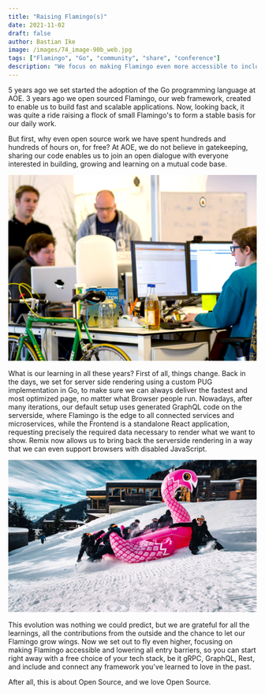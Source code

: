```yaml
---
title: "Raising Flamingo(s)"
date: 2021-11-02
draft: false
author: Bastian Ike
image: /images/74_image-90b_web.jpg
tags: ["Flamingo", "Go", "community", "share", "conference"]
description: "We focus on making Flamingo even more accessible to include and connect any framework"
---
```


5 years ago we set started the adoption of the Go programming language at AOE. 3 years ago we open sourced Flamingo, our web framework, created to enable us to build fast and scalable applications.
Now, looking back, it was quite a ride raising a flock of small Flamingo's to form a stable basis for our daily work.

<!--more-->

But first, why even open source work we have spent hundreds and hundreds of hours on, for free? At AOE, we do not believe in gatekeeping, sharing our code enables us to join an open dialogue with everyone interested in building, growing and learning on a mutual code base.

![Working on Flamingo](/images/csm_csm_AOEpeople2_e68879a572_1e2ebecc16.jpg)

What is our learning in all these years? First of all, things change. Back in the days, we set for server side rendering using a custom PUG implementation in Go, to make sure we can always deliver the fastest and most optimized page, no matter what Browser people run. Nowadays, after many iterations, our default setup uses generated GraphQL code on the serverside, where Flamingo is the edge to all connected services and microservices, while the Frontend is a standalone React application, requesting precisely the required data necessary to render what we want to show. Remix now allows us to bring back the serverside rendering in a way that we can even support browsers with disabled JavaScript.

![Flamingo sliding down](/images/74_image-90b_web.jpg)

This evolution was nothing we could predict, but we are grateful for all the learnings, all the contributions from the outside and the chance to let our Flamingo grow wings. Now we set out to fly even higher, focusing on making Flamingo accessible and lowering all entry barriers, so you can start right away with a free choice of your tech stack, be it gRPC, GraphQL, Rest, and include and connect any framework you've learned to love in the past.

After all, this is about Open Source, and we love Open Source.
